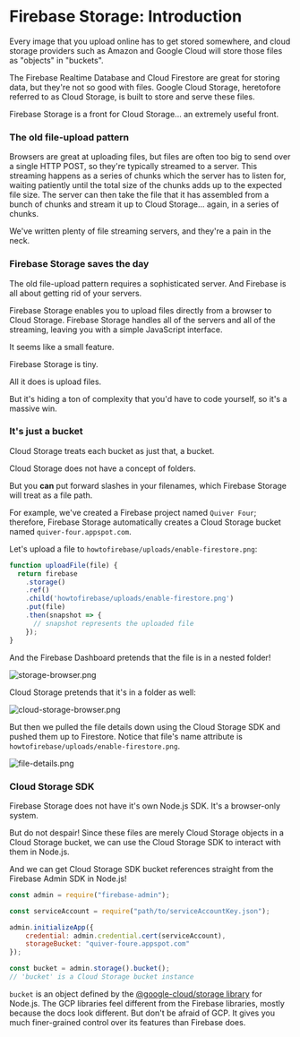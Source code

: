 # Firebase Storage: Introduction

Every image that you upload online has to get stored somewhere, and cloud storage providers such as Amazon and Google Cloud will store those files as "objects" in "buckets".

The Firebase Realtime Database and Cloud Firestore are great for storing data, but they're not so good with files. Google Cloud Storage, heretofore referred to as Cloud Storage, is built to store and serve these files.

Firebase Storage is a front for Cloud Storage... an extremely useful front.

### The old file-upload pattern

Browsers are great at uploading files, but files are often too big to send over a single HTTP POST, so they're typically streamed to a server. This streaming happens as a series of chunks which the server has to listen for, waiting patiently until the total size of the chunks adds up to the expected file size. The server can then take the file that it has assembled from a bunch of chunks and stream it up to Cloud Storage... again, in a series of chunks.

We've written plenty of file streaming servers, and they're a pain in the neck.

### Firebase Storage saves the day

The old file-upload pattern requires a sophisticated server. And Firebase is all about getting rid of your servers.

Firebase Storage enables you to upload files directly from a browser to Cloud Storage. Firebase Storage handles all of the servers and all of the streaming, leaving you with a simple JavaScript interface.

It seems like a small feature.

Firebase Storage is tiny. 

All it does is upload files. 

But it's hiding a ton of complexity that you'd have to code yourself, so it's a massive win.

### It's just a bucket

Cloud Storage treats each bucket as just that, a bucket.

Cloud Storage does not have a concept of folders.

But you **can** put forward slashes in your filenames, which Firebase Storage will treat as a file path.

For example, we've created a Firebase project named `Quiver Four`; therefore, Firebase Storage automatically creates a Cloud Storage bucket named `quiver-four.appspot.com`.

Let's upload a file to `howtofirebase/uploads/enable-firestore.png`:

```javascript
function uploadFile(file) {
  return firebase
    .storage()
    .ref()
    .child('howtofirebase/uploads/enable-firestore.png')
    .put(file)
    .then(snapshot => {
      // snapshot represents the uploaded file
    });
}
```

And the Firebase Dashboard pretends that the file is in a nested folder!

![storage-browser.png](https://goo.gl/zpYKzh)

Cloud Storage pretends that it's in a folder as well:

![cloud-storage-browser.png](https://goo.gl/j7kVrS)

But then we pulled the file details down using the Cloud Storage SDK and pushed them up to Firestore. Notice that file's name attribute is `howtofirebase/uploads/enable-firestore.png`.

![file-details.png](https://goo.gl/fhm5w5)

### Cloud Storage SDK

Firebase Storage does not have it's own Node.js SDK. It's a browser-only system.

But do not despair! Since these files are merely Cloud Storage objects in a Cloud Storage bucket, we can use the Cloud Storage SDK to interact with them in Node.js.

And we can get Cloud Storage SDK bucket references straight from the Firebase Admin SDK in Node.js!

```javascript
const admin = require("firebase-admin");

const serviceAccount = require("path/to/serviceAccountKey.json");

admin.initializeApp({
    credential: admin.credential.cert(serviceAccount),
    storageBucket: "quiver-foure.appspot.com"
});

const bucket = admin.storage().bucket();
// 'bucket' is a Cloud Storage bucket instance
```

`bucket` is an object defined by the [@google-cloud/storage library](https://cloud.google.com/nodejs/docs/reference/storage/1.5.x/Bucket) for Node.js. The GCP libraries feel different from the Firebase libraries, mostly because the docs look different. But don't be afraid of GCP. It gives you much finer-grained control over its features than Firebase does.



